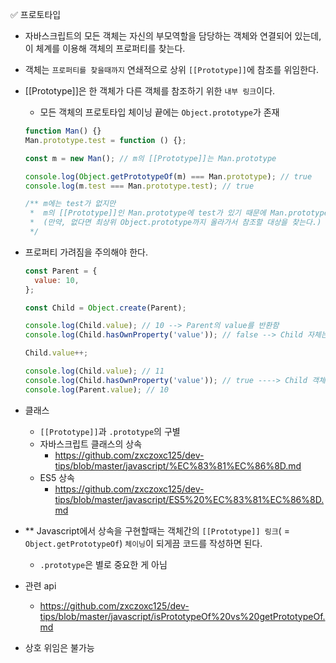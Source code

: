 ✅ 프로토타입

- 자바스크립트의 모든 객체는 자신의 부모역할을 담당하는 객체와 연결되어 있는데, 이 체계를 이용해 객체의 프로퍼티를 찾는다.
- 객체는 `프로퍼티를 찾을때까지` 연쇄적으로 상위 `[[Prototype]]`에 참조를 위임한다.
- [[Prototype]]은 한 객체가 다른 객체를 참조하기 위한 `내부 링크`이다.

  - 모든 객체의 프로토타입 체이닝 끝에는 `Object.prototype`가 존재

  ```javascript
  function Man() {}
  Man.prototype.test = function () {};

  const m = new Man(); // m의 [[Prototype]]는 Man.prototype

  console.log(Object.getPrototypeOf(m) === Man.prototype); // true
  console.log(m.test === Man.prototype.test); // true

  /** m에는 test가 없지만
   *  m의 [[Prototype]]인 Man.prototype에 test가 있기 때문에 Man.prototype.test를 참조한다.
   *  (만약, 없다면 최상위 Object.prototype까지 올라가서 참조할 대상을 찾는다.)
   */
  ```

- 프로퍼티 가려짐을 주의해야 한다.

  ```js
  const Parent = {
    value: 10,
  };

  const Child = Object.create(Parent);

  console.log(Child.value); // 10 --> Parent의 value를 반환함
  console.log(Child.hasOwnProperty('value')); // false --> Child 자체는 value 프로퍼티가 존재하지 않음

  Child.value++;

  console.log(Child.value); // 11
  console.log(Child.hasOwnProperty('value')); // true ----> Child 객체에 value 프로퍼티가 할당됐다.
  console.log(Parent.value); // 10
  ```

- 클래스

  - `[[Prototype]]`과 `.prototype`의 구별
  - 자바스크립트 클래스의 상속
    - https://github.com/zxczoxc125/dev-tips/blob/master/javascript/%EC%83%81%EC%86%8D.md
  - ES5 상속
    - https://github.com/zxczoxc125/dev-tips/blob/master/javascript/ES5%20%EC%83%81%EC%86%8D.md      

- \*\* Javascript에서 상속을 구현할때는 객체간의 `[[Prototype]] 링크`( = `Object.getPrototypeOf`) `체이닝`이 되게끔 코드를 작성하면 된다.
  - `.prototype`은 별로 중요한 게 아님
- 관련 api
  - https://github.com/zxczoxc125/dev-tips/blob/master/javascript/isPrototypeOf%20vs%20getPrototypeOf.md
- 상호 위임은 불가능